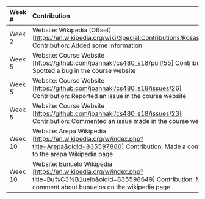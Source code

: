 
| Week #    | Contribution          | Contribution Type  |
|:------------- |:-------------|:-----|
| Week 2 | Website: Wikipedia (Offset) [https://en.wikipedia.org/wiki/Special:Contributions/Rosaswaby] Contribution: Added some information | Wikipedia |
| Week 5 | Website: Course Website [https://github.com/joannakl/cs480_s18/pull/55] Contribution: Spotted a bug in the course website | Course Website |
| Week 5 | Website: Course Website [https://github.com/joannakl/cs480_s18/issues/26] Contribution: Reported an issue in the course website | Course Website |
| Week 5 | Website: Course Website [https://github.com/joannakl/cs480_s18/issues/23] Contribution: Commented an issue made in the course website | Course Website |
| Week 10 | Website: Arepa Wikipedia [https://en.wikipedia.org/w/index.php?title=Arepa&oldid=835597880] Contribution: Made a comment to the arepa Wikipedia page  | Wikipedia |
| Week 10 | Website: Bunuelo Wikipedia [https://en.wikipedia.org/w/index.php?title=Bu%C3%B1uelo&oldid=835598649] Contribution:  Made a comment about bunuelos on the wikipedia page  | Wikipedia |


